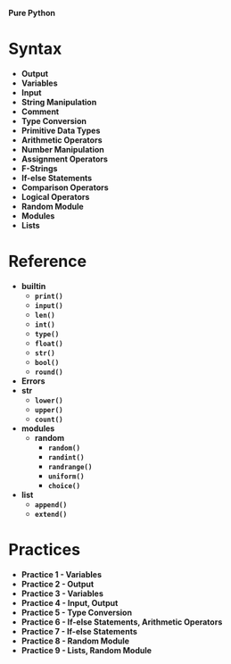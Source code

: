 **Pure Python**

# Syntax

- **Output**
- **Variables**
- **Input**
- **String Manipulation**
- **Comment**
- **Type Conversion**
- **Primitive Data Types**
- **Arithmetic Operators**
- **Number Manipulation**
- **Assignment Operators**
- **F-Strings**
- **If-else Statements**
- **Comparison Operators**
- **Logical Operators**
- **Random Module**
- **Modules**
- **Lists**

# Reference

- **builtin**
  - **`print()`**
  - **`input()`**
  - **`len()`**
  - **`int()`**
  - **`type()`**
  - **`float()`**
  - **`str()`**
  - **`bool()`**
  - **`round()`**
- **Errors**
- **str**
  - **`lower()`**
  - **`upper()`**
  - **`count()`**
- **modules**
  - **random**
    - **`random()`**
    - **`randint()`**
    - **`randrange()`**
    - **`uniform()`**
    - **`choice()`**
- **list**
  - **`append()`**
  - **`extend()`**

# Practices

- **Practice 1 - Variables**
- **Practice 2 - Output**
- **Practice 3 - Variables**
- **Practice 4 - Input, Output**
- **Practice 5 - Type Conversion**
- **Practice 6 - If-else Statements, Arithmetic Operators**
- **Practice 7 - If-else Statements**
- **Practice 8 - Random Module**
- **Practice 9 - Lists, Random Module**
